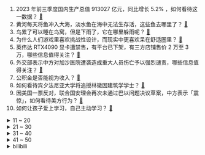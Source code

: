 1. 2023 年前三季度国内生产总值 913027 亿元，同比增长 5.2% ，如何看待这一数据？ [:link:](https://www.zhihu.com/question/626623916)
2. 黄河每天将鱼冲入大海，淡水鱼在海中无法生存活，这些鱼去哪里了？ [:link:](https://www.zhihu.com/question/626045818)
3. 鸟累了可以睡在鸟窝，但是下雨了，它在哪里躲雨呢？ [:link:](https://www.zhihu.com/question/536554817)
4. 为什么人们游戏里喜欢挑战性设计，而现实中更喜欢呆在舒适圈里？ [:link:](https://www.zhihu.com/question/616225074)
5. 英伟达 RTX4090 显卡遭禁售，有平台已下架，有三方店铺售价 2 万至 3 万，哪些信息值得关注？ [:link:](https://www.zhihu.com/question/626729476)
6. 外交部表示中方对加沙医院遭袭造成重大人员伤亡予以强烈谴责，哪些信息值得关注？ [:link:](https://www.zhihu.com/question/626702237)
7. 公积金是否能视为收入？ [:link:](https://www.zhihu.com/question/23917578)
8. 如何看待宾夕法尼亚大学将追授林徽因建筑学学士？ [:link:](https://www.zhihu.com/question/626465321)
9. 因美国一票反对，联合国安理会再次未通过巴以问题决议草案，中方表示「震惊」，如何看待美方行为？ [:link:](https://www.zhihu.com/question/626784641)
10. 如何让孩子爱上学习，自己主动学习？ [:link:](https://www.zhihu.com/question/623566080)
<details>
<summary>11 ~ 20</summary>

11. 研究人员发现无序岩盐可以将电池的能量密度增加三倍，提供更长的续航里程，有哪些应用前景？ [:link:](https://www.zhihu.com/question/626666314)
12. 20 岁女孩裸辞花光一年存款穷游引争议，如何评价她的这一举动？ [:link:](https://www.zhihu.com/question/626456390)
13. 中国男篮历史上最强的十个人，打NBA能进季后赛吗？ [:link:](https://www.zhihu.com/question/625448405)
14. 你写过诗 是什么？ [:link:](https://www.zhihu.com/question/619202757)
15. 越南足球技术总监「无法理解中国足球水平为何这么低，水平应该媲美巴西」，如何看待这一观点？ [:link:](https://www.zhihu.com/question/626489033)
16. 你见过的最差的程序员是怎样的？ [:link:](https://www.zhihu.com/question/31236086)
17. 有哪些因素会导致猫长得「越来越丑」？ [:link:](https://www.zhihu.com/question/622700624)
18. 科幻中的力场可能是基于什么物理原理？ [:link:](https://www.zhihu.com/question/495481313)
19. 原始生命长什么样？ [:link:](https://www.zhihu.com/question/305111737)
20. 你有哪些在工作中追求的「仪式感」，能让你在工作过程中心情好点儿？ [:link:](https://www.zhihu.com/question/626648700)
</details>
<details>
<summary>21 ~ 30</summary>

21. 你拍到的自己最满意的照片是什么？ [:link:](https://www.zhihu.com/question/309460482)
22. 为什么其他动物幼崽都抢着吃饭，唯独人类幼崽需要求着哄着才吃饭？ [:link:](https://www.zhihu.com/question/620889402)
23. 古装悬疑剧《繁城之下》第 7 集拍得如何？有哪些值得关注的剧情点？ [:link:](https://www.zhihu.com/question/626539056)
24. 半夏投资李蓓称「A 股大概率有超越 5 年一遇级别的牛市」，如何看待这一言论？有哪些值得关注的信息？ [:link:](https://www.zhihu.com/question/626461425)
25. 酷睿 14 代台式机处理器的主频突破 6GHz 大关，这能为游戏与生产力带来怎样的体验提升？ [:link:](https://www.zhihu.com/question/626647343)
26. AI Agent目前应用落地有哪些局限性？ [:link:](https://www.zhihu.com/question/624354739)
27. 在银行工作，是一种怎样的体验？ [:link:](https://www.zhihu.com/question/622550025)
28. 如何看待中科院博士裸辞在青岛开民宿，称年龄和本科生比没优势？学历优势真的比不过年龄优势吗？ [:link:](https://www.zhihu.com/question/626456875)
29. 如果有机会让你不那么用力的生活，你会选择什么样的方式过一生？ [:link:](https://www.zhihu.com/question/626661047)
30. 《繁城之下》这部剧到底怎么样？好看吗？ [:link:](https://www.zhihu.com/question/626020804)
</details>
<details>
<summary>31 ~ 40</summary>

31. 如何评价《咒术回战》239话? [:link:](https://www.zhihu.com/question/626644879)
32. 大学实习一片空白的人，简历应该怎么写？ [:link:](https://www.zhihu.com/question/622553964)
33. 弗利萨为什么说“想不到世界上竟然有人比基纽队长更强”？ [:link:](https://www.zhihu.com/question/624795955)
34. 作为「夹角打工人」，在职场中你有哪些「躺不平卷不赢」的经历？ [:link:](https://www.zhihu.com/question/626488929)
35. 国家统计局表示 1-9 月全国房地产开发投资 87269 亿元，同比下降 9.1%，如何解读？ [:link:](https://www.zhihu.com/question/626627687)
36. 造物引擎的存在为什么会动摇托帕的想法？ [:link:](https://www.zhihu.com/question/626639169)
37. 打造「职场松弛感」，为什么说茄克是得体又不拉跨的必备单品？ [:link:](https://www.zhihu.com/question/622203935)
38. 重视喝水这件小事，哪款净水器值得购买？ [:link:](https://www.zhihu.com/question/622988062)
39. 「好工具、高效率是新职人职场工作法则」，你有哪些工作提效的工具或方法？ [:link:](https://www.zhihu.com/question/626648705)
40. 世预赛阿根廷2：0战胜秘鲁，梅西梅开二度+神级摆脱，成为南美世预赛历史射手王，如何评价这场比赛？ [:link:](https://www.zhihu.com/question/626640184)
</details>
<details>
<summary>41 ~ 50</summary>

41. 智能汽车无图智驾的原理是什么？安全性如何？ [:link:](https://www.zhihu.com/question/625263816)
42. 国家统计局表示「对完成全年 5% 左右的预期目标非常有信心」，释放了哪些信号？ [:link:](https://www.zhihu.com/question/626635184)
43. 有哪些让你念念不忘的《三国》经典台词？ [:link:](https://www.zhihu.com/question/291418125)
44. “任何 AI 不能百分百赢的游戏都是运气游戏”这句话是否正确？ [:link:](https://www.zhihu.com/question/623271379)
45. 选购冰箱，有哪些要注意的核心要素？ [:link:](https://www.zhihu.com/question/622988207)
46. 健身中怎样少花冤枉钱？ [:link:](https://www.zhihu.com/question/626665207)
47. 试用期内想要离职，简历需要写上这段经历吗？ [:link:](https://www.zhihu.com/question/622554028)
48. 如何选购高性价比的家用净水器？ [:link:](https://www.zhihu.com/question/622988078)
49. 卡普是不是海贼王中最被高估的人？ [:link:](https://www.zhihu.com/question/372118524)
50. 有哪些令人叫绝的电影台词？ [:link:](https://www.zhihu.com/question/19976472)
</details><details>
<summary>bilibili</summary>

</details>